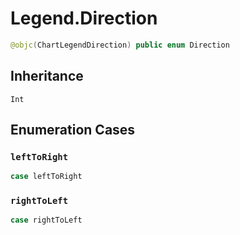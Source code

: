 # Legend.Direction

``` swift
@objc(ChartLegendDirection) public enum Direction
```

## Inheritance

`Int`

## Enumeration Cases

### `leftToRight`

``` swift
case leftToRight
```

### `rightToLeft`

``` swift
case rightToLeft
```
